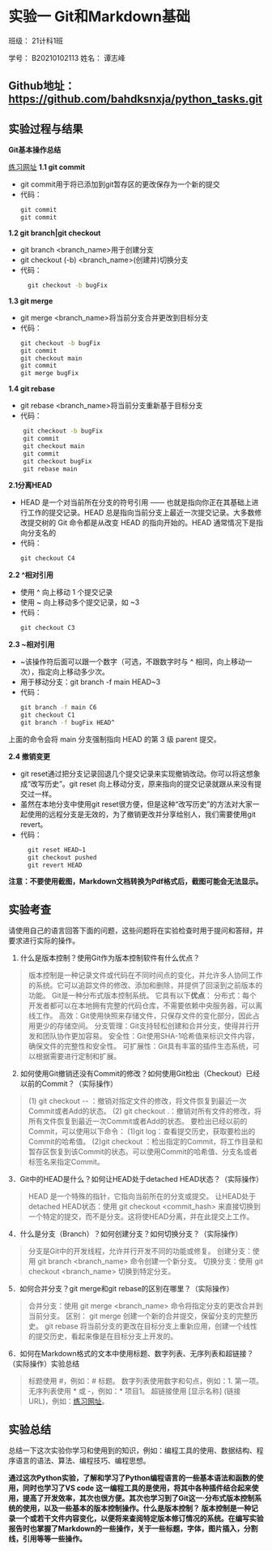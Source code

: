 # 实验一 Git和Markdown基础

班级： 21计科1班

学号： B20210102113
姓名： 谭志峰

Github地址：
https://github.com/bahdksnxja/python_tasks.git
---


## 实验过程与结果

**Git基本操作总结**

[练习网址](https://learngitbranching.js.org/?locale=zh_CN)
**1.1 git commit**
* git commit用于将已添加到git暂存区的更改保存为一个新的提交
* 代码：
  ```bat
  git commit
  git commit
  ``` 
**1.2 git branch|git checkout**
* git branch <branch_name>用于创建分支
* git checkout (-b) <branch_name>(创建并)切换分支
* 代码：
  ```bat
    git checkout -b bugFix
  ```
**1.3 git merge**
* git merge <branch_name>将当前分支合并更改到目标分支
* 代码：
  ```bat
  git checkout -b bugFix
  git commit
  git checkout main
  git commit
  git merge bugFix
  ```

**1.4 git rebase**
* git rebase <branch_name>将当前分支重新基于目标分支
* 代码：
```bat
    git checkout -b bugFix
    git commit
    git checkout main
    git commit
    git checkout bugFix
    git rebase main
```
**2.1分离HEAD**
*  HEAD 是一个对当前所在分支的符号引用 —— 也就是指向你正在其基础上进行工作的提交记录。HEAD 总是指向当前分支上最近一次提交记录。大多数修改提交树的 Git 命令都是从改变 HEAD 的指向开始的。HEAD 通常情况下是指向分支名的
* 代码：
  ```bat
  git checkout C4
  ```
**2.2 ^相对引用**
* 使用 ^ 向上移动 1 个提交记录
* 使用 ~<num> 向上移动多个提交记录，如 ~3
* 代码：
  ```bat
  git checkout C3
  ```
**2.3 ~相对引用**
* ~该操作符后面可以跟一个数字（可选，不跟数字时与 ^ 相同，向上移动一次），指定向上移动多少次。
* 用于移动分支：git branch -f main HEAD~3
* 代码：
  ```bat
  git branch -f main C6
  git checkout C1
  git branch -f bugFix HEAD^
  ```

上面的命令会将 main 分支强制指向 HEAD 的第 3 级 parent 提交。 

**2.4  撤销变更**
* git reset通过把分支记录回退几个提交记录来实现撤销改动。你可以将这想象成“改写历史”。git reset 向上移动分支，原来指向的提交记录就跟从来没有提交过一样。
* 虽然在本地分支中使用git reset很方便，但是这种“改写历史”的方法对大家一起使用的远程分支是无效的，为了撤销更改并分享给别人，我们需要使用git revert。
* 代码：
  ```bat
    git reset HEAD~1
    git checkout pushed
    git revert HEAD
  ```

**注意：不要使用截图，Markdown文档转换为Pdf格式后，截图可能会无法显示。**

## 实验考查

请使用自己的语言回答下面的问题，这些问题将在实验检查时用于提问和答辩，并要求进行实际的操作。
1. 什么是版本控制？使用Git作为版本控制软件有什么优点？
 
>版本控制是一种记录文件或代码在不同时间点的变化，并允许多人协同工作的系统。它可以追踪文件的修改、添加和删除，并提供了回滚到之前版本的功能。
Git是一种分布式版本控制系统。
它具有以下**优点**：
分布式：每个开发者都可以在本地拥有完整的代码仓库，不需要依赖中央服务器，可以离线工作。
高效：Git使用快照来存储文件，只保存文件的变化部分，因此占用更少的存储空间。
分支管理：Git支持轻松创建和合并分支，使得并行开发和团队协作更加容易。
安全性：Git使用SHA-1哈希值来标识文件内容，确保文件的完整性和安全性。
可扩展性：Git具有丰富的插件生态系统，可以根据需要进行定制和扩展。

2. 如何使用Git撤销还没有Commit的修改？如何使用Git检出（Checkout）已经以前的Commit？（实际操作）

>(1) git checkout -- <file>：撤销对指定文件的修改，将文件恢复到最近一次Commit或者Add的状态。
>(2) git checkout .：撤销对所有文件的修改，将所有文件恢复到最近一次Commit或者Add的状态。
要检出已经以前的Commit，可以使用以下命令：
(1)git log：查看提交历史，获取要检出的Commit的哈希值。
(2)git checkout <commit>：检出指定的Commit，将工作目录和暂存区恢复到该Commit的状态。可以使用Commit的哈希值、分支名或者标签名来指定Commit。

3．Git中的HEAD是什么？如何让HEAD处于detached HEAD状态？（实际操作）
   
> HEAD 是一个特殊的指针，它指向当前所在的分支或提交。
 让HEAD处于detached HEAD状态：使用 git checkout <commit_hash> 来直接切换到一个特定的提交，而不是分支。这将使HEAD分离，并在此提交上工作。

 4．什么是分支（Branch）？如何创建分支？如何切换分支？（实际操作）

 >分支是Git中的开发线程，允许并行开发不同的功能或修复。
 创建分支：使用 git branch <branch_name> 命令创建一个新分支。
切换分支：使用 git checkout <branch_name> 切换到特定分支。

 5．如何合并分支？git merge和git rebase的区别在哪里？（实际操作）

 >合并分支：使用 git merge <branch_name> 命令将指定分支的更改合并到当前分支。
 区别：
   git merge 创建一个新的合并提交，保留分支的完整历史。
   git rebase 将当前分支的更改在目标分支上重新应用，创建一个线性的提交历史，看起来像是在目标分支上开发的。

 6．如何在Markdown格式的文本中使用标题、数字列表、无序列表和超链接？（实际操作）实验总结

>标题使用 #，例如：# 标题。
 数字列表使用数字和句点，例如：1. 第一项。
  无序列表使用 * 或 -，例如：* 项目1。
  超链接使用 [显示名称] (链接URL)，例如：[练习网址](https://learngitbranching.js.org/?locale=zh_CN)。

## 实验总结

总结一下这次实验你学习和使用到的知识，例如：编程工具的使用、数据结构、程序语言的语法、算法、编程技巧、编程思想。

**通过这次Python实验，了解和学习了Python编程语言的一些基本语法和函数的使用，同时也学习了VS code 这一编程工具的是使用，将其中各种插件结合起来使用，提高了开发效率，其次也很方便。其次也学习到了Git这一·分布式版本控制系统的使用，以及一些基本的版本控制操作。什么是版本控制？ 版本控制是一种记录一个或若干文件内容变化，以便将来查阅特定版本修订情况的系统。在编写实验报告时也掌握了Markdown的一些操作，关于一些标题，字体，图片插入，分割线，引用等等一些操作。**